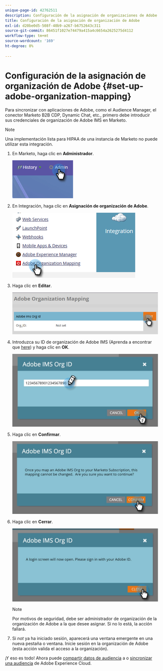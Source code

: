 ```yaml
---
unique-page-id: 42762511
description: Configuración de la asignación de organizaciones de Adobe - Documentos de Marketo - Documentación del producto
title: Configuración de la asignación de organización de Adobe
exl-id: d20be0d5-508f-40b9-a267-b6752643c311
source-git-commit: 86451f1027e74479a415a4c6654a2625275d4112
workflow-type: tm+mt
source-wordcount: '169'
ht-degree: 0%

---
```


# Configuración de la asignación de organización de Adobe {#set-up-adobe-organization-mapping}

Para sincronizar con aplicaciones de Adobe, como el Audience Manager, el conector Marketo B2B CDP, Dynamic Chat, etc., primero debe introducir sus credenciales de organización de Adobe IMS en Marketo.

>[!NOTE]
>
>Una implementación lista para HIPAA de una instancia de Marketo no puede utilizar esta integración.

1. En Marketo, haga clic en **Administrador**.

   ![](assets/set-up-adobe-experience-cloud-audience-sharing-1.png)

1. En Integración, haga clic en **Asignación de organización de Adobe**.

   ![](assets/set-up-adobe-experience-cloud-audience-sharing-2.png)

1. Haga clic en **Editar**.

   ![](assets/set-up-adobe-experience-cloud-audience-sharing-3.png)

1. Introduzca su ID de organización de Adobe IMS (Aprenda a encontrar que [here](https://experienceleague.adobe.com/docs/control-panel/using/faq.html)) y haga clic en **OK**.

   ![](assets/set-up-adobe-experience-cloud-audience-sharing-4.png)

1. Haga clic en **Confirmar**.

   ![](assets/set-up-adobe-experience-cloud-audience-sharing-5.png)

1. Haga clic en **Cerrar**.

   ![](assets/set-up-adobe-experience-cloud-audience-sharing-6.png)

   >[!NOTE]
   >
   >Por motivos de seguridad, debe ser administrador de organización de la organización de Adobe a la que desee asignar. Si no lo está, la acción fallará.

1. Si _not_ ya ha iniciado sesión, aparecerá una ventana emergente en una nueva pestaña o ventana. Inicie sesión en la organización de Adobe (esta acción valida el acceso a la organización).

¡Y eso es todo! Ahora puede [compartir datos de audiencia](/help/marketo/product-docs/core-marketo-concepts/smart-lists-and-static-lists/static-lists/send-a-list-to-adobe-experience-cloud.md) a o [sincronizar una audiencia](/help/marketo/product-docs/core-marketo-concepts/miscellaneous/sync-an-audience-from-adobe-experience-cloud.md) de Adobe Experience Cloud.
